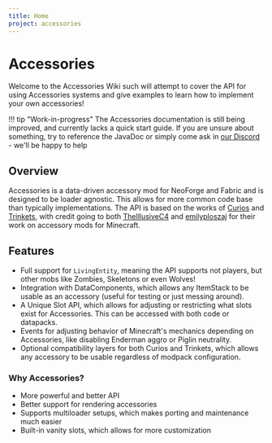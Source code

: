 ```yaml
---
title: Home
project: accessories
---
```


# Accessories

Welcome to the Accessories Wiki such will attempt to cover the API for using Accessories systems and give examples to learn how to implement your own accessories! 

!!! tip "Work-in-progress"
    The Accessories documentation is still being improved, and currently lacks a quick start guide. If you are unsure about something, try to reference the JavaDoc or simply come ask in [our Discord](https://discord.gg/xrwHKktV2d) - we'll be happy to help

## Overview

Accessories is a data-driven accessory mod for NeoForge and Fabric and is designed to be loader agnostic. This allows for more common code base than typically implementations. The API is based on the works of [Curios](https://github.com/TheIllusiveC4/Curios) and [Trinkets](https://github.com/emilyploszaj/trinkets), with credit going to both [TheIllusiveC4](https://github.com/TheIllusiveC4) and [emilyploszaj](https://github.com/emilyploszaj) for their work on accessory mods for Minecraft.

## Features

- Full support for `LivingEntity`, meaning the API supports not players, but other mobs like Zombies, Skeletons or even Wolves!
- Integration with DataComponents, which allows any ItemStack to be usable as an accessory (useful for testing or just messing around). 
- A Unique Slot API, which allows for adjusting or restricting what slots exist for Accessories. This can be accessed with both code or datapacks.
- Events for adjusting behavior of Minecraft's mechanics depending on Accessories, like disabling Enderman aggro or Piglin neutrality.
- Optional compatibility layers for both Curios and Trinkets, which allows any accessory to be usable regardless of modpack configuration. 


### Why Accessories?

- More powerful and better API
- Better support for rendering accessories
- Supports multiloader setups, which makes porting and maintenance much easier
- Built-in vanity slots, which allows for more customization